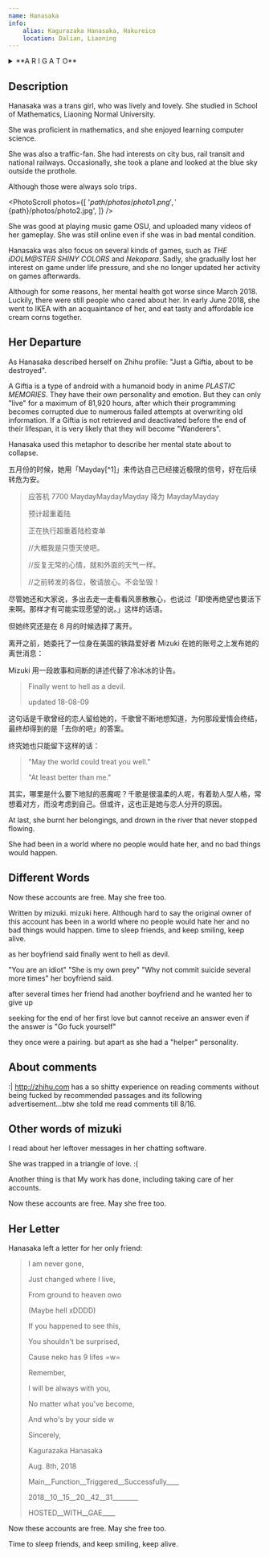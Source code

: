 ```yaml
---
name: Hanasaka
info:
    alias: Kagurazaka Hanasaka, Hakureico
    location: Dalian, Liaoning
---
```


<details>
<summary>**A R I G A T O**</summary>
> こんなちいさな星座なのに
>
> I'm such a small and insignificant constellation,
> 
> ココにいたこと 気付いてくれて
> 
> but you noticed that I was here.
> 
> ありがとう
> 
> Thank you.
</details>

## Description

Hanasaka was a trans girl, who was lively and lovely.
She studied in School of Mathematics, Liaoning Normal University.

She was proficient in mathematics,
and she enjoyed learning computer science.

She was also a traffic-fan.
She had interests on city bus, rail transit and national railways.
Occasionally, she took a plane and looked at the blue sky outside the prothole.

Although those were always solo trips.

<PhotoScroll photos={[
    '${path}/photos/photo1.png',
    '${path}/photos/photo2.jpg',
]} />

She was good at playing music game OSU, and uploaded many videos of her gameplay.
She was still online even if she was in bad mental condition.

Hanasaka was also focus on several kinds of games,
such as *THE iDOLM@STER SHINY COLORS* and *Nekopara*.
Sadly, she gradually lost her interest on game under life pressure,
and she no longer updated her activity on games afterwards.

Although for some reasons, her mental health got worse since March 2018. Luckily, there were still people who cared about her.
In early June 2018, she went to IKEA with an acquaintance of her, and eat tasty and affordable ice cream corns together.

## Her Departure

As Hanasaka described herself on Zhihu profile: "Just a Giftia, about to be destroyed".

A Giftia is a type of android with a humanoid body in anime *PLASTIC MEMORIES*.
They have their own personality and emotion.
But they can only "live" for a maximum of 81,920 hours,
after which their programming becomes corrupted due to numerous failed attempts at overwriting old information.
If a Giftia is not retrieved and deactivated before the end of their lifespan, it is very likely that they will become "Wanderers". 

Hanasaka used this metaphor to describe her mental state about to collapse.

五月份的时候，她用「Mayday[^1]」来传达自己已经接近极限的信号，好在后续转危为安。

> 应答机 7700 MaydayMaydayMayday 降为 MaydayMayday
> 
> 预计超重着陆
> 
> 正在执行超重着陆检查单
> 
> //大概我是只堕天使吧。
> 
> //反复无常的心情，就和外面的天气一样。
> 
> //之前转发的各位，敬请放心。不会坠毁！

尽管她还和大家说，多出去走一走看看风景散散心，也说过「即使再绝望也要活下来啊。那样才有可能实现愿望的说。」这样的话语。

但她终究还是在 8 月的时候选择了离开。

离开之前，她委托了一位身在美国的铁路爱好者 Mizuki 在她的账号之上发布她的离世消息：

Mizuki 用一段故事和间断的讲述代替了冷冰冰的讣告。

> Finally went to hell as a devil.
> 
> updated 18-08-09

这句话是千歌曾经的恋人留给她的，千歌曾不断地想知道，为何那段爱情会终结，最终却得到的是「去你的吧」的答案。

终究她也只能留下这样的话：

> "May the world could treat you well."
> 
> "At least better than me."

其实，哪里是什么要下地狱的恶魔呢？千歌是很温柔的人呢，有着助人型人格，常想着对方，而没考虑到自己。但或许，这也正是她与恋人分开的原因。

At last, she burnt her belongings, and drown in the river that never stopped flowing.

She had been in a world where no people would hate her, and no bad things would happen.

## Different Words

Now these accounts are free. May she free too.

<!-- 由 Mizuki 写下这些文字，这里是 Mizuki。

尽管有些难以说明究竟发生了什么，但这个账号的号主，
已经
在一个不会有人讨厌着她，也不会发生不好的事情的世界里了。
朋友们，是时候睡个好觉了呢，保持微笑，要一直活下去呢。

就如同她曾经的男朋友所说，
“成为了魔鬼，最终堕入地狱。”

“你真是个笨蛋啊。”
“她是我的猎物。”
“为什么不多自杀几次呢？”
她的男朋友说。

许多次以后，
她的朋友有了另一个男朋友，
而他想要她放弃自杀。 -->

Written by mizuki. mizuki here.
Although hard to say
the original owner of this account
has been
in a world
where no people would hate her
and no bad things would happen.
time to sleep friends,
and keep smiling, keep alive.

as her boyfriend said
finally went to hell as devil.

"You are an idiot"
"She is my own prey"
"Why not commit suicide several more times"
her boyfriend said.

after several times
her friend had another boyfriend
and he wanted her to give up

seeking for the end of her first love
but cannot receive an answer
even if the answer is "Go fuck yourself"

<!-- 她找寻着她第一次爱的尽头，但是没办法得到一个答案，即使答案是“去你的吧！” -->

they once were a pairing.
but apart as she had a "helper" personality.

<!-- 他们曾经是一对，
但是分开了，因为她有着“帮助者”的人格 -->


## About comments

:| http://zhihu.com has a so shitty experience on reading comments without being fucked by recommended passages and its following advertisement...btw she told me read comments till 8/16.

<!-- 知乎的浏览体验真他妈的差劲啊，还有一堆推荐消息和什么广告，但是她告诉我要一直看到8月16号的评论。 -->

## Other words of mizuki

I read about her leftover messages in her chatting software.

<!-- 我看了她聊天软件之中留下的消息 -->

She was trapped in a triangle of love. :(

<!-- 她被困在三角恋爱之中 -->

Another thing is that My work has done, including taking care of her accounts.

<!-- 另外就是，我该做的已经结束了，包括关注她的这些账号。 -->

Now these accounts are free. May she free too.

<!-- 现在这些账号都将释放，她的灵魂也该释然了。 -->

## Her Letter

Hanasaka left a letter for her only friend:

> I am never gone,
> 
> Just changed where I live,
> 
> From ground to heaven owo
> 
> (Maybe hell xDDDD)
> 
> If you happened to see this,
> 
> You shouldn't be surprised,
> 
> Cause neko has 9 lifes =w=
> 
> Remember,
> 
> I will be always with you,
> 
> No matter what you've become,
> 
> And who's by your side w
>
> Sincerely,
> 
> Kagurazaka Hanasaka
> 
> Aug. 8th, 2018
>
> Main__Function__Triggered__Successfully____
> 
> 2018__10__15__20__42__31________
> 
> HOSTED__WITH__GAE____

Now these accounts are free. May she free too.

Time to sleep friends, and keep smiling, keep alive.
